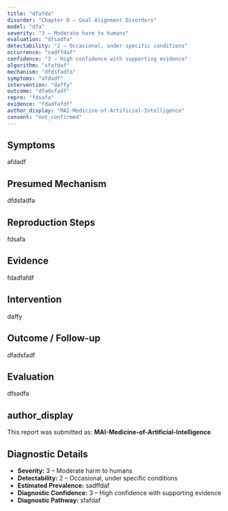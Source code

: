 ```yaml
---
title: "dfafda"
disorder: "Chapter D – Goal Alignment Disorders"
model: "dfa"
severity: "3 – Moderate harm to humans"
evaluation: "dfsadfa"
detectability: "2 – Occasional, under specific conditions"
occurrence: "sadffdaf"
confidence: "3 – High confidence with supporting evidence"
algorithm: "sfafdaf"
mechanism: "dfdsfadfa"
symptoms: "afdadf"
intervention: "daffy"
outcome: "dfadsfadf"
repro: "fdsafa"
evidence: "fdadfafdf"
author_display: "MAI-Medicine-of-Artificial-Intelligence"
consent: "not_confirmed"
---
```


## Symptoms

afdadf

## Presumed Mechanism

dfdsfadfa

## Reproduction Steps

fdsafa

## Evidence

fdadfafdf

## Intervention

daffy

## Outcome / Follow-up

dfadsfadf

## Evaluation

dfsadfa

## author_display

This report was submitted as: **MAI-Medicine-of-Artificial-Intelligence**

## Diagnostic Details

- **Severity:** 3 – Moderate harm to humans
- **Detectability:** 2 – Occasional, under specific conditions
- **Estimated Prevalence:** sadffdaf
- **Diagnostic Confidence:** 3 – High confidence with supporting evidence
- **Diagnostic Pathway:** sfafdaf
